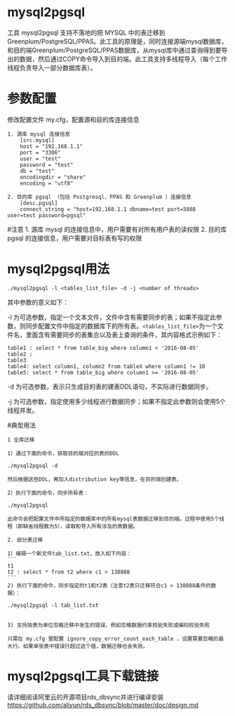 # mysql2pgsql
工具 mysql2pgsql 支持不落地的把 MYSQL 中的表迁移到 Greenplum/PostgreSQL/PPAS。此工具的原理是，同时连接源端mysql数据库，和目的端Greenplum/PostgreSQL/PPAS数据库，从mysql库中通过查询得到要导出的数据，然后通过COPY命令导入到目的端。此工具支持多线程导入（每个工作线程负责导入一部分数据库表）。

# 参数配置
修改配置文件 my.cfg，配置源和目的库连接信息

	1. 源库 mysql 连接信息
		[src.mysql]
		host = "192.168.1.1"
		port = "3306"
		user = "test"
		password = "test"
		db = "test"
		encodingdir = "share"
		encoding = "utf8"

	2. 目的库 pgsql （包括 Postgresql、PPAS 和 Greenplum ）连接信息
		[desc.pgsql]
		connect_string = "host=192.168.1.1 dbname=test port=5888  user=test password=pgsql"

#注意
	1. 源库 mysql 的连接信息中，用户需要有对所有用户表的读权限
	2. 目的库 pgsql 的连接信息，用户需要对目标表有写的权限

# mysql2pgsql用法

```
./mysql2pgsql -l <tables_list_file> -d -j <number of threads>

```

其中参数的意义如下：

-l 为可选参数，指定一个文本文件，文件中含有需要同步的表；如果不指定此参数，则同步配置文件中指定的数据库下的所有表。```<tables_list_file>```为一个文件名，里面含有需要同步的表集合以及表上查询的条件，其内容格式示例如下：

```
table1 : select * from table_big where column1 < '2016-08-05'
table2 : 
table3
table4: select column1, column2 from tableX where column1 != 10
table5: select * from table_big where column1 >= '2016-08-05'
```

-d 为可选参数，表示只生成目的表的建表DDL语句，不实际进行数据同步。

-j 为可选参数，指定使用多少线程进行数据同步；如果不指定此参数则会使用5个线程并发。

#典型用法

	1 全库迁移
	
	1）通过下面的命令，获取目的端对应的表的DDL
	
	./mysql2pgsql -d
	
	然后根据这些DDL，再加入distribution key等信息，在目的端创建表。
	
	2）执行下面的命令，同步所有表：
	
	./mysql2pgsql
	
	此命令会把配置文件中所指定的数据库中的所有mysql表数据迁移到目的端。过程中使用5个线程（即缺省线程数为5），读取和导入所有涉及的表数据。
	
	2. 部分表迁移
	
	1）编辑一个新文件tab_list.txt，放入如下内容：
	```
	t1
	t2 : select * from t2 where c1 > 138888
	```
	2) 执行下面的命令，同步指定的t1和t2表（注意t2表只迁移符合c1 > 138888条件的数据）：
    
	./mysql2pgsql -l tab_list.txt


	3) 支持按表为单位忽略迁移中发生的错误，例如忽略数据约束校验失败或编码校验失败

	只需在 my.cfg 里配置 ignore_copy_error_count_each_table ，设置需要忽略的最大行。如果单张表中错误行超过这个值，数据迁移也会失败。   



# mysql2pgsql工具下载链接
请详细阅读阿里云的开源项目rds_dbsync并进行编译安装 https://github.com/aliyun/rds_dbsync/blob/master/doc/design.md
